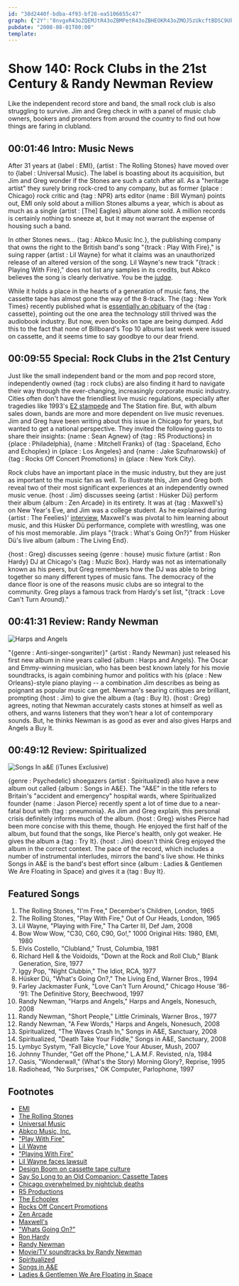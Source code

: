 ```yaml
---
id: "38d2440f-bdba-4f93-bf28-ea5106655c47"
graph: {"2Y":"8nvgxR43oZQEMJtR43oZBMPetR43oZBHEOKR43oZMOJ5zUkcftBDSC9UkcftBHVaiBMPetBHEOKDF49YBHVaiDF49Y3pObzBHVBk","GJ":"gcjQlqIBbIqIBbIs513G9jyUpqIBbI9jyUpBAKFg9jyUpBGm2bd9uVZs513Gs513GuFfRSBL19RgcjQlCd3L9gcjQlSN41FX6cfdSN41FvbloiBIYN5SN41FBIpNmSN41FBJkyaSN41FBIpNmlH7I0BIYN5vbloi1JPPJikk4kBGzzKikk4kikk4kuQL7b","1X7":"peccYqxmYb9UPVepeccYZMGSkpeccY97qipX6cfd97qipBHm1G","2A0":"BAXWMaHCGgBAXWMqBlxtBAXWMgjRpkBAXWMdI5YC97qipdI5YCdI5YCdhnxeOXvMIgjRpkBHm1Gdhnxe97qipX6cfd"}
pubdate: "2008-08-01T00:00"
template: 
---
```






# Show 140: Rock Clubs in the 21st Century & Randy Newman Review

Like the independent record store and band, the small rock club is also struggling to survive. Jim and Greg check in with a panel of music club owners, bookers and promoters from around the country to find out how things are faring in clubland.



## 00:01:46 Intro: Music News

After 31 years at {label : EMI}, {artist : The Rolling Stones} have moved over to {label : Universal Music}. The label is boasting about its acquisition, but Jim and Greg wonder if the Stones are such a catch after all. As a "heritage artist" they surely bring rock-cred to any company, but as former {place : Chicago} rock critic and {tag : NPR} arts editor {name : Bill Wyman} points out, EMI only sold about a million Stones albums a year, which is about as much as a single {artist : [The] Eagles} album alone sold. A million records is certainly nothing to sneeze at, but it may not warrant the expense of housing such a band.

In other Stones news... {tag : Abkco Music Inc.}, the publishing company that owns the right to the British band's song "{track : Play With Fire}," is suing rapper {artist : Lil Wayne} for what it claims was an unauthorized release of an altered version of the song. Lil Wayne's new track "{track : Playing With Fire}," does not list any samples in its credits, but Abkco believes the song is clearly derivative. You be the [judge](http://www.theguardian.com/global/2008/jul/25/lil.wayne.sued.by.stones?gusrc=rss&feed=music).

While it holds a place in the hearts of a generation of music fans, the cassette tape has almost gone the way of the 8-track. The {tag : New York Times} recently published what is [essentially an obituary](http://www.nytimes.com/2008/07/28/business/media/28cassette.html?_r=1&oref=slogin) of the {tag : cassette}, pointing out the one area the technology still thrived was the audiobook industry. But now, even books on tape are being dumped. Add this to the fact that none of Billboard's Top 10 albums last week were issued on cassette, and it seems time to say goodbye to our dear friend.



## 00:09:55 Special: Rock Clubs in the 21st Century

Just like the small independent band or the mom and pop record store, independently owned {tag : rock clubs} are also finding it hard to navigate their way through the ever-changing, increasingly corporate music industry. Cities often don't have the friendliest live music regulations, especially after tragedies like 1993's  [E2 stampede](http://www.cnn.com/2003/US/Midwest/02/18/btsc.flock/) and The Station fire. But, with album sales down, bands are more and more dependent on live music revenues. Jim and Greg have been writing about this issue in Chicago for years, but wanted to get a national perspective. They invited the following guests to share their insights: {name : Sean Agnew} of {tag : R5 Productions} in {place : Philadelphia}, {name : Mitchell Franks} of {tag : Spaceland, Echo and Echoplex} in {place : Los Angeles} and {name : Jake Szufnarowski} of {tag : Rocks Off Concert Promotions} in {place : New York City}.

Rock clubs have an important place in the music industry, but they are just as important to the music fan as well. To illustrate this, Jim and Greg both reveal two of their most significant experiences at an independently owned music venue. {host : Jim} discusses seeing {artist : Hüsker Dü} perform their album {album : Zen Arcade} in its entirety. It was at {tag : Maxwell's} on New Year's Eve, and Jim was a college student. As he explained during {artist : The Feelies}' [interview](/show/138/), Maxwell's was pivotal to him learning about music, and this Hüsker Dü performance, complete with wrestling, was one of his most memorable. Jim plays "{track : What's Going On?}" from Hüsker Dü's live album {album : The Living End}.

{host : Greg} discusses seeing {genre : house} music fixture {artist : Ron Hardy} DJ at Chicago's {tag : Muzic Box}. Hardy was not as internationally known as his peers, but Greg remembers how the DJ was able to bring together so many different types of music fans. The democracy of the dance floor is one of the reasons music clubs are so integral to the community. Greg plays a famous track from Hardy's set list, "{track : Love Can't Turn Around}."



## 00:41:31 Review: Randy Newman

![Harps and Angels](https://static.soundopinions.org/assets/140/1X70.jpg)

"{genre : Anti-singer-songwriter}" {artist : Randy Newman} just released his first new album in nine years called {album : Harps and Angels}. The Oscar and Emmy-winning musician, who has been best known lately for his movie soundtracks, is again combining humor and politics with his {place : New Orleans}-style piano playing -- a combination Jim describes as being as poignant as popular music can get. Newman's searing critiques are brilliant, prompting {host : Jim} to give the album a {tag : Buy It}. {host : Greg} agrees, noting that Newman accurately casts stones at himself as well as others, and warns listeners that they won't hear a lot of contemporary sounds. But, he thinks Newman is as good as ever and also gives Harps and Angels a Buy It.



## 00:49:12 Review: Spiritualized

![Songs In a&E (iTunes Exclusive)](https://static.soundopinions.org/assets/140/2A00.jpg)

{genre : Psychedelic} shoegazers {artist : Spiritualized} also have a new album out called {album : Songs in A&E}. The "A&E" in the title refers to Britain's "accident and emergency" hospital wards, where Spiritualized founder {name : Jason Pierce} recently spent a lot of time due to a near-fatal bout with {tag : pneumonia}. As Jim and Greg explain, this personal crisis definitely informs much of the album. {host : Greg} wishes Pierce had been more concise with this theme, though. He enjoyed the first half of the album, but found that the songs, like Pierce's health, only got weaker. He gives the album a {tag : Try It}. {host : Jim} doesn't think Greg enjoyed the album in the correct context. The pace of the record, which includes a number of instrumental interludes, mirrors the band's live show. He thinks Songs in A&E is the band's best effort since {album : Ladies & Gentlemen We Are Floating in Space} and gives it a {tag : Buy It}.



## Featured Songs

1. The Rolling Stones, "I'm Free," December's Children, London, 1965
2. The Rolling Stones, "Play With Fire," Out of Our Heads, London, 1965
3. Lil Wayne, "Playing with Fire," Tha Carter III, Def Jam, 2008
4. Bow Wow Wow, "C30, C60, C90, Go!," 1000 Original Hits: 1980, EMI, 1980
5. Elvis Costello, "Clubland," Trust, Columbia, 1981
6. Richard Hell & the Voidoids, "Down at the Rock and Roll Club," Blank Generation, Sire, 1977
7. Iggy Pop, "Night Clubbin," The Idiot, RCA, 1977
8. Hüsker Dü, "What's Going On?," The Living End, Warner Bros., 1994
9. Farley Jackmaster Funk, "Love Can't Turn Around," Chicago House '86-'91: The Definitive Story, Beechwood, 1997
10. Randy Newman, "Harps and Angels," Harps and Angels, Nonesuch, 2008
11. Randy Newman, "Short People," Little Criminals, Warner Bros., 1977
12. Randy Newman, "A Few Words," Harps and Angels, Nonesuch, 2008
13. Spiritualized, "The Waves Crash In," Songs in A&E, Sanctuary, 2008
14. Spiritualized, "Death Take Your Fiddle," Songs in A&E, Sanctuary, 2008
15. Lymbyc Systym, "Fall Bicycle," Love Your Abuser, Mush, 2007
16. Johnny Thunder, "Get off the Phone," L.A.M.F. Revisted, n/a, 1984
17. Oasis, "Wonderwall," (What's the Story) Morning Glory?, Reprise, 1995
18. Radiohead, "No Surprises," OK Computer, Parlophone, 1997



## Footnotes

- [EMI](http://www.emigroup.com/)
- [The Rolling Stones](http://www.rollingstones.com/)
- [Universal Music](http://www.umusic.com/)
- [Abkco Music, Inc.](http://www.abkco.com/)
- ["Play With Fire"](http://www.allmusic.com/cg/amg.dll?p=amg&sql=33:abfoxx9sldae)
- [Lil Wayne](http://www.lilwayne-online.com/)
- ["Playing With Fire"](http://www.allmusic.com/cg/amg.dll?p=amg&sql=33:ki5txvqkldte)
- [Lil Wayne faces lawsuit](http://www.guardian.co.uk/global/2008/jul/25/lil.wayne.sued.by.stones?gusrc=rss&feed=music)
- [Design Boom on cassette tape culture](http://www.designboom.com/contemporary/cassettes.html)
- [Say So Long to an Old Companion: Cassette Tapes](http://www.nytimes.com/2008/07/28/business/media/28cassette.html?_r=1&oref=slogin)
- [Chicago overwhelmed by nightclub deaths](http://www.cnn.com/2003/US/Midwest/02/18/btsc.flock/)
- [R5 Productions](http://www.r5productions.com/)
- [The Echoplex](http://www.attheecho.com/)
- [Rocks Off Concert Promotions](http://www.rocksoff.com/)
- [Zen Arcade](http://www.amazon.com/Zen-Arcade-H%c3%bcsker-D%c3%bc/dp/B000000LZS)
- [Maxwell's](http://www.maxwellsnj.com/)
- ["Whats Going On?"](http://www.last.fm/music/H%c3%bcsker+D%c3%bc/_/What's+Going+On)
- [Ron Hardy](http://www.discogs.com/artist/Ron+Hardy)
- [Randy Newman](http://www.randynewman.com/)
- [Movie/TV soundtracks by Randy Newman](http://www.moviemusic.com/composer.asp?mm=newmanr&sort=year)
- [Spiritualized](http://www.spiritualized.com/)
- [Songs in A&E](http://www.metacritic.com/music/artists/spiritualized/songsinaande?q=spiritualized)
- [Ladies & Gentlemen We Are Floating in Space](http://www.amazon.com/Ladies-Gentlemen-Are-Floating-Space/dp/B000002VTE)